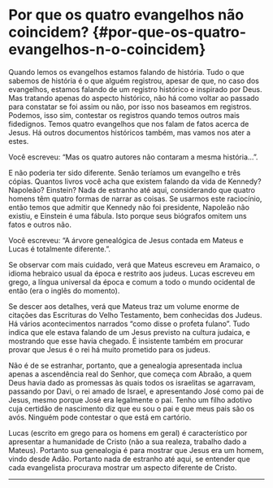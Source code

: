 # Por que os quatro evangelhos não coincidem? {#por-que-os-quatro-evangelhos-n-o-coincidem}

Quando lemos os evangelhos estamos falando de história. Tudo o que sabemos de história é o que alguém registrou, apesar de que, no caso dos evangelhos, estamos falando de um registro histórico e inspirado por Deus. Mas tratando apenas do aspecto histórico, não há como voltar ao passado para constatar se foi assim ou não, por isso nos baseamos em registros. Podemos, isso sim, contestar os registros quando temos outros mais fidedignos. Temos quatro evangelhos que nos falam de fatos acerca de Jesus. Há outros documentos históricos também, mas vamos nos ater a estes.

Você escreveu: “Mas os quatro autores não contaram a mesma história...”.

E não poderia ter sido diferente. Senão teríamos um evangelho e três cópias. Quantos livros você acha que existem falando da vida de Kennedy? Napoleão? Einstein? Nada de estranho até aqui, considerando que quatro homens têm quatro formas de narrar as coisas. Se usarmos este raciocínio, então temos que admitir que Kennedy não foi presidente, Napoleão não existiu, e Einstein é uma fábula. Isto porque seus biógrafos omitem uns fatos e outros não.

Você escreveu: “A árvore genealógica de Jesus contada em Mateus e Lucas é totalmente diferente.”.

Se observar com mais cuidado, verá que Mateus escreveu em Aramaico, o idioma hebraico usual da época e restrito aos judeus. Lucas escreveu em grego, a língua universal da época e comum a todo o mundo ocidental de então (era o inglês do momento).

Se descer aos detalhes, verá que Mateus traz um volume enorme de citações das Escrituras do Velho Testamento, bem conhecidas dos Judeus. Há vários acontecimentos narrados “como disse o profeta fulano”. Tudo indica que ele estava falando de um Jesus previsto na cultura judaica, e mostrando que esse havia chegado. É insistente também em procurar provar que Jesus é o rei há muito prometido para os judeus.

Não é de se estranhar, portanto, que a genealogia apresentada inclua apenas a ascendência real do Senhor, que começa com Abraão, a quem Deus havia dado as promessas às quais todos os israelitas se agarravam, passando por Davi, o rei amado de Israel, e apresentando José como pai de Jesus, mesmo porque José era legalmente o pai. Tenho um filho adotivo cuja certidão de nascimento diz que eu sou o pai e que meus pais são os avós. Ninguém pode contestar o que está em cartório.

Lucas (escrito em grego para os homens em geral) é característico por apresentar a humanidade de Cristo (não a sua realeza, trabalho dado a Mateus). Portanto sua genealogia é para mostrar que Jesus era um homem, vindo desde Adão. Portanto nada de estranho até aqui, se entender que cada evangelista procurava mostrar um aspecto diferente de Cristo.

*****